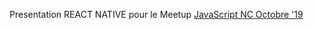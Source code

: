 Presentation REACT NATIVE pour le Meetup [JavaScript NC Octobre '19](https://www.meetup.com/en-AU/JavaScript-Nouvelle-Caledonie/events/265034930/)

